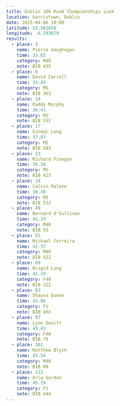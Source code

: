 ```yaml
---
title: Dublin 10k Road Championships Lusk
location: Garristown, Dublin
date: 2025-04-06 10:00
latitude: 53.561659 
longitude: -6.393679
results:
  - place: 3
    name: Pierce Geoghegan
    time: 33.02
    category: M40
    note: BIB 435
  - place: 6
    name: David Carroll
    time: 33.45
    category: MS
    note: BIB 363
  - place: 14
    name: Paddy Murphy
    time: 36.41
    category: MS
    note: BIB 551
  - place: 17
    name: Cormac Long
    time: 37.03
    category: MS
    note: BIB 503
  - place: 23
    name: Richard Finegan
    time: 38.16
    category: MS
    note: BIB 423
  - place: 24
    name: Calvin Malone
    time: 38.30
    category: MS
    note: BIB 512
  - place: 49
    name: Bernard O'Sullivan
    time: 41.19
    category: M40
    note: BIB 55
  - place: 55
    name: Michael Ferreira
    time: 41.37
    category: M40
    note: BIB 422
  - place: 69
    name: Brigid Long
    time: 42.29
    category: F40
    note: BIB 312
  - place: 83
    name: Shauna Dunne
    time: 43.06
    category: FS
    note: BIB 403
  - place: 97
    name: Lynn Devitt
    time: 43.43
    category: F40
    note: BIB 76
  - place: 101
    name: Matthew Blyth
    time: 43.54
    category: M40
    note: BIB 68
  - place: 122
    name: Orla Gordon
    time: 45.19
    category: FS
    note: BIB 444
---
```

